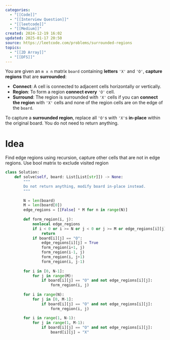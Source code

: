 ```yaml
---
categories:
  - "[[Code]]"
  - "[[Interview Question]]"
  - "[[leetcode]]"
  - "[[Medium]]"
created: 2024-12-19 16:02
updated: 2025-01-17 20:50
source: https://leetcode.com/problems/surrounded-regions
topics:
  - "[[2D Array]]"
  - "[[DFS]]"
---
```

You are given an `m x n` matrix `board` containing **letters** `'X'` and `'O'`, **capture regions** that are **surrounded**:

- **Connect**: A cell is connected to adjacent cells horizontally or vertically.
- **Region**: To form a region **connect every** `'O'` cell.
- **Surround**: The region is surrounded with `'X'` cells if you can **connect the region** with `'X'` cells and none of the region cells are on the edge of the `board`.

To capture a **surrounded region**, replace all `'O'`s with `'X'`s **in-place** within the original board. You do not need to return anything.

# Idea
Find edge regions using recursion, capture other cells that are not in edge regions. Use bool matrix to exclude visited region
```python
class Solution:  
    def solve(self, board: List[List[str]]) -> None:  
        """  
        Do not return anything, modify board in-place instead.  
        """  
          
        N = len(board)  
        M = len(board[0])  
        edge_regions = [[False] * M for n in range(N)]  
          
        def form_region(i, j):  
            nonlocal edge_regions  
            if i < 0 or i >= N or j < 0 or j >= M or edge_regions[i][j]:  
                return  
            if board[i][j] == "O":  
                edge_regions[i][j] = True  
                form_region(i+1, j)  
                form_region(i-1, j)  
                form_region(i, j+1)  
                form_region(i, j-1)  
  
        for i in [0, N-1]:  
            for j in range(M):  
                if board[i][j] == "O" and not edge_regions[i][j]:  
                    form_region(i, j)  
  
        for i in range(N):  
            for j in [0, M-1]:  
                if board[i][j] == "O" and not edge_regions[i][j]:  
                    form_region(i, j)  
  
        for i in range(1, N-1):  
            for j in range(1, M-1):  
                if board[i][j] == "O" and not edge_regions[i][j]:  
                    board[i][j] = "X"
```
